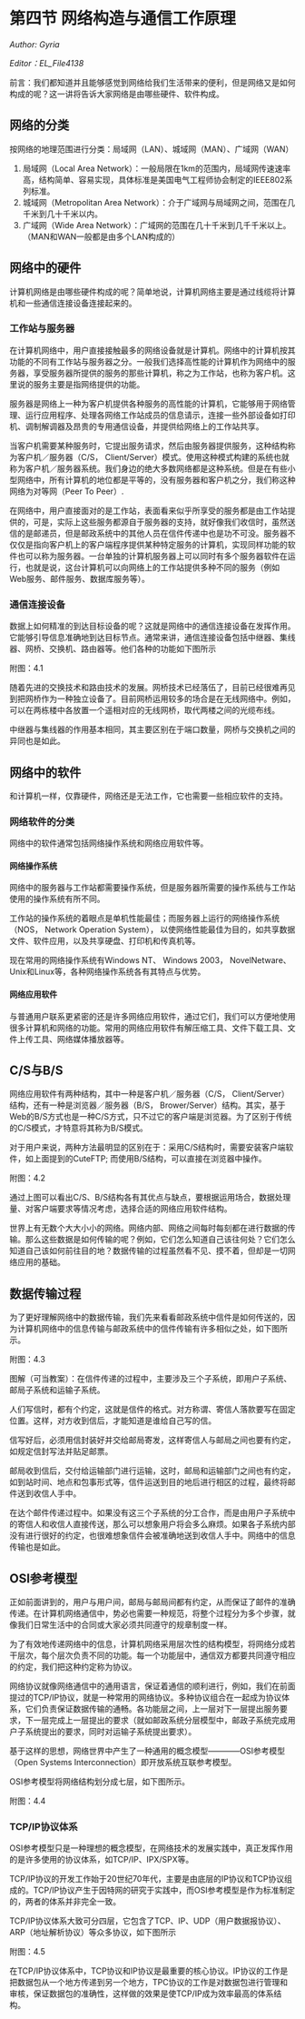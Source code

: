 # 第四节 网络构造与通信工作原理

*Author: Gyria*

*Editor：EL_File4138*

前言：我们都知道并且能够感觉到网络给我们生活带来的便利，但是网络又是如何构成的呢？这一讲将告诉大家网络是由哪些硬件、软件构成。

## 网络的分类

按网络的地理范围进行分类：局域网（LAN）、城域网（MAN）、广域网（WAN）

1. 局域网（Local Area Network）：一般局限在1km的范围内，局域网传速速率高，结构简单、容易实现，具体标准是美国电气工程师协会制定的IEEE802系列标准。
2. 城域网（Metropolitan Area Network）：介于广域网与局域网之间，范围在几千米到几十千米以内。
3. 广域网（Wide Area Network）：广域网的范围在几十千米到几千千米以上。（MAN和WAN一般都是由多个LAN构成的）

## 网络中的硬件

计算机网络是由哪些硬件构成的呢？简单地说，计算机网络主要是通过线缆将计算机和一些通信连接设备连接起来的。

### 工作站与服务器

在计算机网络中，用户直接接触最多的网络设备就是计算机。网络中的计算机按其功能的不同有工作站与服务器之分。一般我们选择高性能的计算机作为网络中的服务器，享受服务器所提供的服务的那些计算机，称之为工作站，也称为客户机。这里说的服务主要是指网络提供的功能。

服务器是网络上一种为客户机提供各种服务的高性能的计算机，它能够用于网络管理、运行应用程序、处理各网络工作站成员的信息请示，连接一些外部设备如打印机、调制解调器及昂贵的专用通信设备，并提供给网络上的工作站共享。

当客户机需要某种服务时，它提出服务请求，然后由服务器提供服务，这种结构称为客户机／服务器（C/S， Client/Server）模式。使用这种模式构建的系统也就称为客户机／服务器系统。我们身边的绝大多数网络都是这种系统。但是在有些小型网络中，所有计算机的地位都是平等的，没有服务器和客户机之分，我们称这种网络为对等网（Peer To Peer）.

在网络中，用户直接面对的是工作站，表面看来似乎所享受的服务都是由工作站提供的，可是，实际上这些服务都源自于服务器的支持，就好像我们收信时，虽然送信的是邮递员，但是邮政系统中的其他人员在信件传递中也是功不可没。服务器不仅仅是指向客户机上的客户端程序提供某种特定服务的计算机，实现同样功能的软件也可以称为服务器。一台单独的计算机服务器上可以同时有多个服务器软件在运行，也就是说，这台计算机可以向网络上的工作站提供多种不同的服务（例如Web服务、邮件服务、数据库服务等）。

### 通信连接设备

数据上如何精准的到达目标设备的呢？这就是网络中的通信连接设备在发挥作用。它能够引导信息准确地到达目标节点。通常来讲，通信连接设备包括中继器、集线器、网桥、交换机、路由器等。他们各种的功能如下图所示

附图：4.1

随着先进的交换技术和路由技术的发展。网桥技术已经落伍了，目前已经很难再见到把网桥作为一种独立设备了。目前网桥运用较多的场合是在无线网络中。例如，可以在两栋楼中各放置一个遥相对应的无线网桥，取代两楼之间的光缆布线。

中继器与集线器的作用基本相同，其主要区别在于端口数量，网桥与交换机之间的异同也是如此。

## 网络中的软件

和计算机一样，仅靠硬件，网络还是无法工作，它也需要一些相应软件的支持。

### 网络软件的分类

网络中的软件通常包括网络操作系统和网络应用软件等。

#### 网络操作系统

网络中的服务器与工作站都需要操作系统，但是服务器所需要的操作系统与工作站使用的操作系统有所不同。

工作站的操作系统的着眼点是单机性能最佳；而服务器上运行的网络操作系统（NOS， Network Operation System）， 以使网络性能最佳为目的，如共享数据文件、软件应用，以及共享硬盘、打印机和传真机等。

现在常用的网络操作系统有Windows NT、 Windows 2003， NovelNetware、Unix和Linux等，各种网络操作系统各有其特点与优势。

#### 网络应用软件

与普通用户联系更紧密的还是许多网络应用软件，通过它们，我们可以方便地使用很多计算机和网络的功能。常用的网络应用软件有解压缩工具、文件下载工具、文件上传工具、网络媒体播放器等。

## C/S与B/S

网络应用软件有两种结构，其中一种是客户机／服务器（C/S， Client/Server）结构，还有一种是浏览器／服务器（B/S， Brower/Server）结构。其实，基于Web的B/S方式也是一种C/S方式，只不过它的客户端是浏览器。为了区别于传统的C/S模式，才特意将其称为B/S模式。

对于用户来说，两种方法最明显的区别在于：采用C/S结构时，需要安装客户端软件，如上面提到的CuteFTP; 而使用B/S结构，可以直接在浏览器中操作。

附图：4.2

通过上图可以看出C/S、B/S结构各有其优点与缺点，要根据运用场合，数据处理量、对客户端要求等情况考虑，选择合适的网络应用软件结构。

世界上有无数个大大小小的网络。网络内部、网络之间每时每刻都在进行数据的传输。那么这些数据是如何传输的呢？例如，它们怎么知道自己该往何处？它们怎么知道自己该如何前往目的地？数据传输的过程虽然看不见、摸不着，但却是一切网络应用的基础。

## 数据传输过程

为了更好理解网络中的数据传输，我们先来看看邮政系统中信件是如何传送的，因为计算机网络中的信息传输与邮政系统中的信件传输有许多相似之处，如下图所示。

附图：4.3

图解（可当教案）：在信件传递的过程中，主要涉及三个子系统，即用户子系统、邮局子系统和运输子系统。

人们写信时，都有个约定，这就是信件的格式。对方称谓、寄信人落款要写在固定位置。这样，对方收到信后，才能知道是谁给自己写的信。

信写好后，必须用信封装好并交给邮局寄发，这样寄信人与邮局之间也要有约定，如规定信封写法并贴足邮票。

邮局收到信后，交付给运输部门进行运输，这时，邮局和运输部门之间也有约定，如到站时间、地点和包事形式等，信件运送到目的地后进行相区的过程，最终将邮件送到收信人手中。

在达个邮件传递过程中。如果没有这三个子系统的分工合作，而是由用户子系统中的寄信人和收信人直接传送，那么可以想象用户将会多么麻烦。如果各子系统内部没有进行很好的约定，也很难想象信件会被准确地送到收信人手中。网络中的信息传输也是如此。

## OSI参考模型

正如前面讲到的，用户与用户间，邮局与邮局间都有约定，从而保证了邮件的准确传递。在计算机网络通信中，势必也需要一种规范，将整个过程分为多个步骤，就像我们日常生活中的合同或大家必须共同遵守的规章制度一样。

为了有效地传递网络中的信息，计算机网络采用层次性的结构模型，将网络分成若干层次，每个层次负责不同的功能。每一个功能层中，通信双方都要共同遵守相应的约定，我们把这种约定称为协议。

网络协议就像网络通信中的通用语言，保证着通信的顺利进行，例如，我们在前面提过的TCP/IP协议，就是一种常用的网络协议。多种协议组合在一起成为协议体系，它们负责保证数据传输的通畅。各功能层之间，上一层对下一层提出服务要求，下一层完成上一层提出的要求（就如邮政系统分层模型中，邮政子系统完成用户子系统提出的要求，同时对运输子系统提出要求）。

基于这样的思想，网络世界中产生了一种通用的概念模型————OSI参考模型（Open Systems Interconnection）即开放系统互联参考模型。

OSI参考模型将网络结构划分成七层，如下图所示。

附图：4.4

### TCP/IP协议体系

OSI参考模型只是一种理想的概念模型，在网络技术的发展实践中，真正发挥作用的是许多使用的协议体系，如TCP/IP、IPX/SPX等。

TCP/IP协议的开发工作始于20世纪70年代，主要是由底层的IP协议和TCP协议组成的。TCP/IP协议产生于因特网的研究于实践中，而OSI参考模型是作为标准制定的，两者的体系并非完全一致。

TCP/IP协议体系大致可分四层，它包含了TCP、IP、UDP（用户数据报协议）、ARP（地址解析协议）等众多协议，如下图所示

附图：4.5

在TCP/IP协议体系中，TCP协议和IP协议是最重要的核心协议。IP协议的工作是把数据包从一个地方传递到另一个地方，TPC协议的工作是对数据包进行管理和审核，保证数据包的准确性，这样做的效果是使TCP/IP成为效率最高的体系结构。
